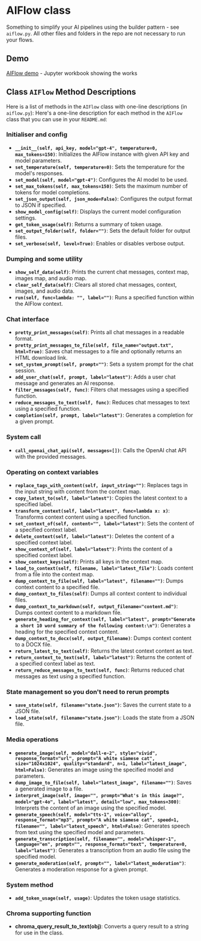# AIFlow class

Something to simplify your AI pipelines using the builder pattern - see `aiflow.py`.
All other files and folders in the repo are not necessary to run your flows.

## Demo

[AIFlow demo](aiflow_demo.ipynb) - Jupyter workbook showing the works

## Class `AIFlow` Method Descriptions

Here is a list of methods in the `AIFlow` class with one-line descriptions (in `aiflow.py`):
Here's a one-line description for each method in the `AIFlow` class that you can use in your `README.md`:

### Initialiser and config

- **`__init__(self, api_key, model="gpt-4", temperature=0, max_tokens=150)`**: Initializes the AIFlow instance with given API key and model parameters.
- **`set_temperature(self, temperature=0)`**: Sets the temperature for the model's responses.
- **`set_model(self, model="gpt-4")`**: Configures the AI model to be used.
- **`set_max_tokens(self, max_tokens=150)`**: Sets the maximum number of tokens for model completions.
- **`set_json_output(self, json_mode=False)`**: Configures the output format to JSON if specified.
- **`show_model_config(self)`**: Displays the current model configuration settings.
- **`get_token_usage(self)`**: Returns a summary of token usage.
- **`set_output_folder(self, folder="")`**: Sets the default folder for output files.
- **`set_verbose(self, level=True)`**: Enables or disables verbose output.

### Dumping and some utility

- **`show_self_data(self)`**: Prints the current chat messages, context map, images map, and audio map.
- **`clear_self_data(self)`**: Clears all stored chat messages, context, images, and audio data.
- **`run(self, func=lambda: "", label="")`**: Runs a specified function within the AIFlow context.

### Chat interface

- **`pretty_print_messages(self)`**: Prints all chat messages in a readable format.
- **`pretty_print_messages_to_file(self, file_name="output.txt", html=True)`**: Saves chat messages to a file and optionally returns an HTML download link.
- **`set_system_prompt(self, prompt="")`**: Sets a system prompt for the chat session.
- **`add_user_chat(self, prompt, label="latest")`**: Adds a user chat message and generates an AI response.
- **`filter_messages(self, func)`**: Filters chat messages using a specified function.
- **`reduce_messages_to_text(self, func)`**: Reduces chat messages to text using a specified function.
- **`completion(self, prompt, label="latest")`**: Generates a completion for a given prompt.

### System call

- **`call_openai_chat_api(self, messages=[])`**: Calls the OpenAI chat API with the provided messages.

### Operating on context variables

- **`replace_tags_with_content(self, input_string="")`**: Replaces tags in the input string with content from the context map.
- **`copy_latest_to(self, label="latest")`**: Copies the latest context to a specified label.
- **`transform_context(self, label="latest", func=lambda x: x)`**: Transforms context content using a specified function.
- **`set_context_of(self, content="", label="latest")`**: Sets the content of a specified context label.
- **`delete_context(self, label="latest")`**: Deletes the content of a specified context label.
- **`show_context_of(self, label="latest")`**: Prints the content of a specified context label.
- **`show_context_keys(self)`**: Prints all keys in the context map.
- **`load_to_context(self, filename, label="latest_file")`**: Loads content from a file into the context map.
- **`dump_context_to_file(self, label="latest", filename="")`**: Dumps context content to a specified file.
- **`dump_context_to_files(self)`**: Dumps all context content to individual files.
- **`dump_context_to_markdown(self, output_filename="content.md")`**: Dumps context content to a markdown file.
- **`generate_heading_for_context(self, label="latest", prompt="Generate a short 10 word summary of the following content:\n")`**: Generates a heading for the specified context content.
- **`dump_context_to_docx(self, output_filename)`**: Dumps context content to a DOCX file.
- **`return_latest_to_text(self)`**: Returns the latest context content as text.
- **`return_context_to_text(self, label="latest")`**: Returns the content of a specified context label as text.
- **`return_reduce_messages_to_text(self, func)`**: Returns reduced chat messages as text using a specified function.

### State management so you don't need to rerun prompts

- **`save_state(self, filename="state.json")`**: Saves the current state to a JSON file.
- **`load_state(self, filename="state.json")`**: Loads the state from a JSON file.

### Media operations

- **`generate_image(self, model="dall-e-2", style="vivid", response_format="url", prompt="A white siamese cat", size="1024x1024", quality="standard", n=1, label="latest_image", html=False)`**: Generates an image using the specified model and parameters.
- **`dump_image_to_file(self, label="latest_image", filename="")`**: Saves a generated image to a file.
- **`interpret_image(self, image="", prompt="What's in this image?", model="gpt-4o", label="latest", detail="low", max_tokens=300)`**: Interprets the content of an image using the specified model.
- **`generate_speech(self, model="tts-1", voice="alloy", response_format="mp3", prompt="A white siamese cat", speed=1, filename="", label="latest_speech", html=False)`**: Generates speech from text using the specified model and parameters.
- **`generate_transcription(self, filename="", model="whisper-1", language="en", prompt="", response_format="text", temperature=0, label="latest")`**: Generates a transcription from an audio file using the specified model.
- **`generate_moderation(self, prompt="", label="latest_moderation")`**: Generates a moderation response for a given prompt.

### System method

- **`add_token_usage(self, usage)`**: Updates the token usage statistics.

### Chroma supporting function

- **chroma_query_result_to_text(obj)**: Converts a query result to a string for use in the class.
